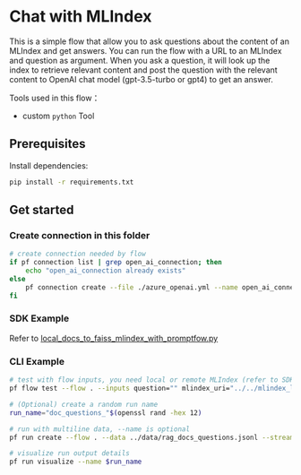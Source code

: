 # Chat with MLIndex

This is a simple flow that allow you to ask questions about the content of an MLIndex and get answers.
You can run the flow with a URL to an MLIndex and question as argument.
When you ask a question, it will look up the index to retrieve relevant content and post the question with the relevant content to OpenAI chat model (gpt-3.5-turbo or gpt4) to get an answer.

Tools used in this flow：
- custom `python` Tool

## Prerequisites

Install dependencies:
```bash
pip install -r requirements.txt
```

## Get started
### Create connection in this folder

```bash
# create connection needed by flow
if pf connection list | grep open_ai_connection; then
    echo "open_ai_connection already exists"
else
    pf connection create --file ./azure_openai.yml --name open_ai_connection --set api_key=<your_api_key> api_base=<your_api_base>
fi
```

### SDK Example

Refer to [local_docs_to_faiss_mlindex_with_promptfow.py](../../mlindex_local/local_docs_to_faiss_mlindex_with_promptfow.py)

### CLI Example

```bash
# test with flow inputs, you need local or remote MLIndex (refer to SDK examples to create them)
pf flow test --flow . --inputs question="" mlindex_uri="../../mlindex_local/mlindex_docs_aoai_faiss"

# (Optional) create a random run name
run_name="doc_questions_"$(openssl rand -hex 12)

# run with multiline data, --name is optional
pf run create --flow . --data ../data/rag_docs_questions.jsonl --stream --column-mapping question='${data.chat_input}' mlindex_uri='../../mlindex_local/mlindex_docs_aoai_faiss' chat_history='${data.chat_history}' config='{"CHAT_MODEL_DEPLOYMENT_NAME": "gpt-35-turbo", "PROMPT_TOKEN_LIMIT": "2000", "MAX_COMPLETION_TOKENS": "256", "VERBOSE": "True"}' --name $run_name

# visualize run output details
pf run visualize --name $run_name
```

